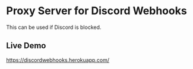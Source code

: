 # Proxy Server for Discord Webhooks
This can be used if Discord is blocked.
## Live Demo
https://discordwebhooks.herokuapp.com/
